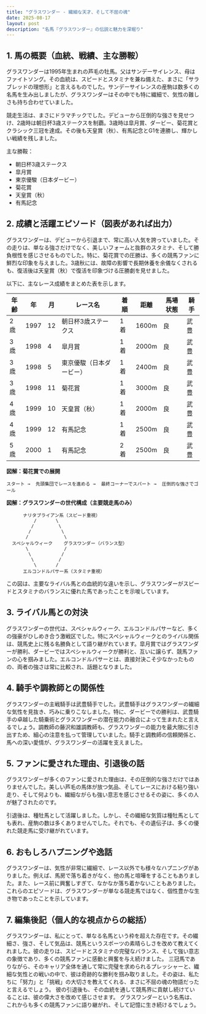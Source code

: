 ```yaml
---
title: "グラスワンダー - 繊細な天才、そして不屈の魂"
date: 2025-08-17
layout: post
description: "名馬『グラスワンダー』の伝説と魅力を深堀り"
---
```


## 1. 馬の概要（血統、戦績、主な勝鞍）

グラスワンダーは1995年生まれの芦毛の牡馬。父はサンデーサイレンス、母はファイトソング。その血統は、スピードとスタミナを兼ね備えた、まさに「サラブレッドの理想形」と言えるものでした。サンデーサイレンスの産駒は数多くの名馬を生み出しましたが、グラスワンダーはその中でも特に繊細で、気性の難しさも持ち合わせていました。

競走生活は、まさにドラマチックでした。デビューから圧倒的な強さを見せつけ、2歳時は朝日杯3歳ステークスを制覇。3歳時は皐月賞、ダービー、菊花賞とクラシック三冠を達成。その後も天皇賞（秋）、有馬記念とG1を連勝し、輝かしい戦績を残しました。

主な勝鞍：

* 朝日杯3歳ステークス
* 皐月賞
* 東京優駿（日本ダービー）
* 菊花賞
* 天皇賞（秋）
* 有馬記念


## 2. 成績と活躍エピソード（図表があれば出力）

グラスワンダーは、デビューから引退まで、常に高い人気を誇っていました。その走りは、単なる強さだけでなく、美しいフォームと抜群のスタミナ、そして勝負根性を感じさせるものでした。特に、菊花賞での圧勝は、多くの競馬ファンに鮮烈な印象を与えました。3歳秋には、故障の影響で長期休養を余儀なくされるも、復活後は天皇賞（秋）で復活を印象づける圧勝劇を見せました。

以下に、主なレース成績をまとめた表を示します。

| 年齢 | 年 | 月 | レース名 | 着順 | 距離 | 馬場状態 | 騎手 |
|---|---|---|---|---|---|---|---|
| 2歳 | 1997 | 12 | 朝日杯3歳ステークス | 1着 | 1600m | 良 | 武豊 |
| 3歳 | 1998 | 4 | 皐月賞 | 1着 | 2000m | 良 | 武豊 |
| 3歳 | 1998 | 5 | 東京優駿（日本ダービー） | 1着 | 2400m | 良 | 武豊 |
| 3歳 | 1998 | 11 | 菊花賞 | 1着 | 3000m | 良 | 武豊 |
| 4歳 | 1999 | 10 | 天皇賞（秋） | 1着 | 2000m | 良 | 武豊 |
| 4歳 | 1999 | 12 | 有馬記念 | 1着 | 2500m | 良 | 武豊 |
| 5歳 | 2000 | 1 | 有馬記念 | 2着 | 2500m | 良 | 武豊 |


**図解：菊花賞での展開**

```
スタート →  先頭集団でレースを進める →  最終コーナーでスパート →  圧倒的な強さでゴール
```

**図解：グラスワンダーの世代構成（主要競走馬のみ）**

```
      ナリタブライアン系（スピード重視）
          /       \
         /         \
        /           \
       /             \
  スペシャルウィーク    グラスワンダー（バランス型）
       \             /
        \           /
         \         /
          \       /
      エルコンドルパサー系（スタミナ重視）

```
この図は、主要なライバル馬との血統的な違いを示し、グラスワンダーがスピードとスタミナのバランスに優れた馬であったことを示唆しています。


## 3. ライバル馬との対決

グラスワンダーの世代は、スペシャルウィーク、エルコンドルパサーなど、多くの強豪がひしめき合う激戦区でした。特にスペシャルウィークとのライバル関係は、競馬史上に残る名勝負として語り継がれています。皐月賞ではグラスワンダーが勝利、ダービーではスペシャルウィークが勝利と、互いに譲らず、競馬ファンの心を掴みました。エルコンドルパサーとは、直接対決こそ少なかったものの、両者の強さは常に比較され、話題となりました。


## 4. 騎手や調教師との関係性

グラスワンダーの主戦騎手は武豊騎手でした。武豊騎手はグラスワンダーの繊細な気性を見抜き、巧みに乗りこなしました。特に、ダービーでの勝利は、武豊騎手の卓越した騎乗術とグラスワンダーの潜在能力の融合によって生まれたと言えるでしょう。調教師の藤沢和雄調教師も、グラスワンダーの能力を最大限に引き出すため、細心の注意を払って管理していました。騎手と調教師の信頼関係と、馬への深い愛情が、グラスワンダーの活躍を支えました。


## 5. ファンに愛された理由、引退後の話

グラスワンダーが多くのファンに愛された理由は、その圧倒的な強さだけではありませんでした。美しい芦毛の馬体が放つ気品、そしてレースにおける粘り強い走り、そして何よりも、繊細ながらも強い意志を感じさせるその姿に、多くの人が魅了されたのです。

引退後は、種牡馬として活躍しました。しかし、その繊細な気質は種牡馬としても表れ、産駒の数は多くありませんでした。それでも、その遺伝子は、多くの優れた競走馬に受け継がれています。


## 6. おもしろハプニングや逸話

グラスワンダーは、気性が非常に繊細で、レース以外でも様々なハプニングがありました。例えば、馬房で落ち着きがなく、他の馬と喧嘩をすることもありました。また、レース前に興奮しすぎて、なかなか落ち着かないこともありました。これらのエピソードは、グラスワンダーが単なる競走馬ではなく、個性豊かな生き物であったことを示しています。


## 7. 編集後記（個人的な視点からの総括）

グラスワンダーは、私にとって、単なる名馬という枠を超えた存在です。その繊細さ、強さ、そして気品は、競馬というスポーツの素晴らしさを改めて教えてくれました。彼の走りは、スピードとスタミナの完璧なバランス、そして強い意志の象徴であり、多くの競馬ファンに感動と興奮を与え続けました。  三冠馬でありながら、そのキャリア全体を通して常に完璧を求められるプレッシャーと、繊細な気性との戦いの中で、彼は奇跡的な勝利を掴み取りました。その姿は、私たちに「努力」と「挑戦」の大切さを教えてくれる、まさに不屈の魂の物語だったと言えるでしょう。  彼の引退後も、その血統を通して競馬界に貢献し続けていることは、彼の偉大さを改めて感じさせます。  グラスワンダーという名馬は、これからも多くの競馬ファンに語り継がれ、そして記憶に生き続けるでしょう。
